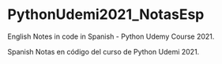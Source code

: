 # PythonUdemi2021_NotasEsp

English
Notes in code in Spanish - Python Udemy Course 2021.


Spanish
Notas en código del curso de Python Udemi 2021.
